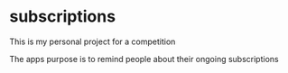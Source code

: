 # subscriptions

This is my personal project for a competition

The apps purpose is to remind people about their ongoing subscriptions
